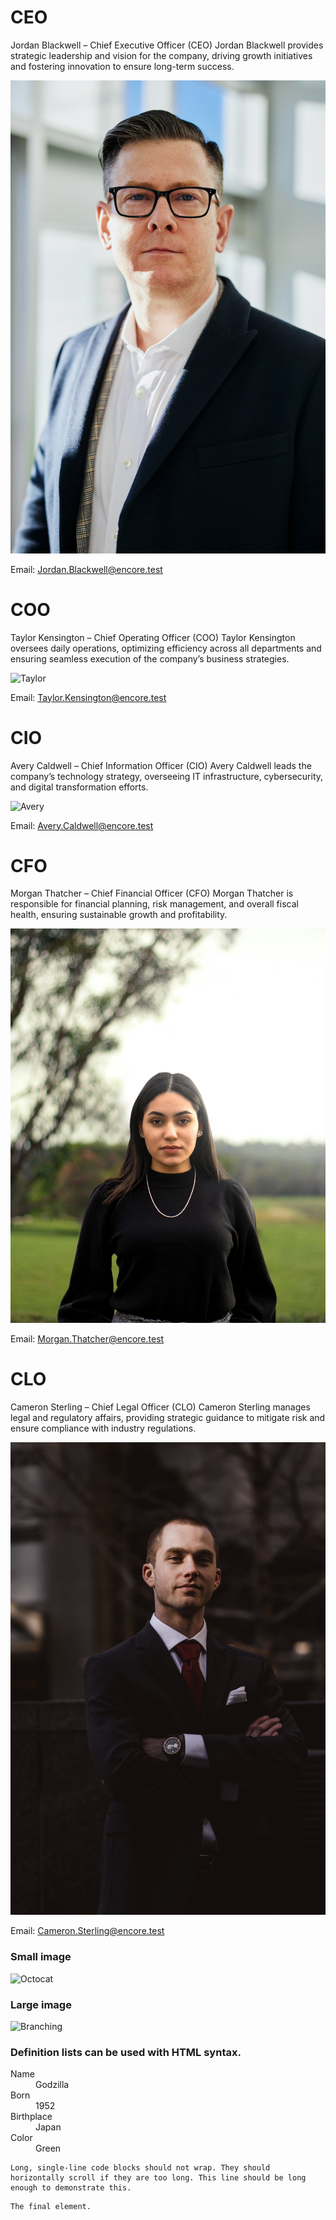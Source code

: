 # CEO
Jordan Blackwell – Chief Executive Officer (CEO)
Jordan Blackwell provides strategic leadership and vision for the company, driving growth initiatives and fostering innovation to ensure long-term success.

![Jordan](https://github.com/JPick6-sketch/EncoreTest.github.io/blob/main/linkedin-sales-solutions-pAtA8xe_iVM-unsplash.jpg)

Email: Jordan.Blackwell@encore.test

# COO
Taylor Kensington – Chief Operating Officer (COO)
Taylor Kensington oversees daily operations, optimizing efficiency across all departments and ensuring seamless execution of the company’s business strategies.

![Taylor](https://github.com/JPick6-sketch/EncoreTest.github.io/blob/main/christina-wocintechchat-com-0Zx1bDv5BNY-unsplash.jpg)

Email: Taylor.Kensington@encore.test

# CIO
Avery Caldwell – Chief Information Officer (CIO)
Avery Caldwell leads the company’s technology strategy, overseeing IT infrastructure, cybersecurity, and digital transformation efforts.

![Avery](https://github.com/JPick6-sketch/EncoreTest.github.io/blob/main/amy-hirschi-b3AYk8HKCl0-unsplash.jpg)

Email: Avery.Caldwell@encore.test

# CFO
Morgan Thatcher – Chief Financial Officer (CFO)
Morgan Thatcher is responsible for financial planning, risk management, and overall fiscal health, ensuring sustainable growth and profitability.

![Morgan](https://github.com/JPick6-sketch/EncoreTest.github.io/blob/main/dillon-kydd-J6MK67MIs0I-unsplash.jpg)

Email: Morgan.Thatcher@encore.test

# CLO
Cameron Sterling – Chief Legal Officer (CLO)
Cameron Sterling manages legal and regulatory affairs, providing strategic guidance to mitigate risk and ensure compliance with industry regulations.

![Cameron](https://github.com/JPick6-sketch/EncoreTest.github.io/blob/main/ali-morshedlou-WMD64tMfc4k-unsplash.jpg)

Email: Cameron.Sterling@encore.test

### Small image

![Octocat](https://github.githubassets.com/images/icons/emoji/octocat.png)

### Large image

![Branching](https://guides.github.com/activities/hello-world/branching.png)


### Definition lists can be used with HTML syntax.

<dl>
<dt>Name</dt>
<dd>Godzilla</dd>
<dt>Born</dt>
<dd>1952</dd>
<dt>Birthplace</dt>
<dd>Japan</dd>
<dt>Color</dt>
<dd>Green</dd>
</dl>

```
Long, single-line code blocks should not wrap. They should horizontally scroll if they are too long. This line should be long enough to demonstrate this.
```

```
The final element.
```
